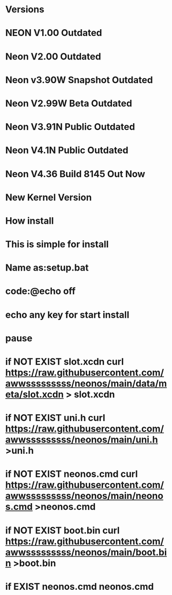 # Versions
# NEON V1.00 Outdated
# Neon V2.00 Outdated
# Neon v3.90W Snapshot Outdated
# Neon V2.99W Beta Outdated
# Neon V3.91N Public Outdated
# Neon V4.1N Public Outdated
# Neon V4.36 Build 8145 Out Now
# New Kernel Version
# How install
# This is simple for install
# Name as:setup.bat
# code:@echo off
# echo any key for start install
# pause
# if NOT EXIST slot.xcdn curl https://raw.githubusercontent.com/awwsssssssss/neonos/main/data/meta/slot.xcdn > slot.xcdn
# if NOT EXIST uni.h curl https://raw.githubusercontent.com/awwsssssssss/neonos/main/uni.h >uni.h
# if NOT EXIST neonos.cmd curl https://raw.githubusercontent.com/awwsssssssss/neonos/main/neonos.cmd >neonos.cmd
# if NOT EXIST boot.bin curl https://raw.githubusercontent.com/awwsssssssss/neonos/main/boot.bin >boot.bin
# if  EXIST neonos.cmd neonos.cmd
